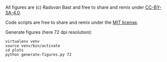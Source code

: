All figures are (c) Radovan Bast and free to share and remix under
[CC-BY-SA-4.0](https://creativecommons.org/licenses/by-sa/4.0/).

Code scripts are free to share and remix under the [MIT license](http://opensource.org/licenses/mit-license.html).

Generate figures (here 72 dpi resolution):

```
virtualenv venv
source venv/bin/activate
cd plots
python generate-figures.py 72
```
